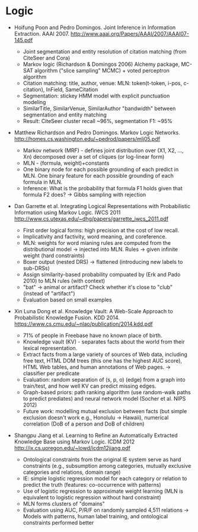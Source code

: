 Logic
=====

* Hoifung Poon and Pedro Domingos. Joint Inference in Information Extraction. AAAI 2007. http://www.aaai.org/Papers/AAAI/2007/AAAI07-145.pdf
  - Joint segmentation and entity resolution of citation matching (from CiteSeer and Cora)
  - Markov logic (Richardson & Domingos 2006) Alchemy package, MC-SAT algorithm ("slice sampling" MCMC) + voted perceptron algorithm
  - Citation matching: title, author, venue: MLN: token(t-token, i-pos, c-citation), InField, SameCitation
  - Segmentation: stickey HMM model with explicit punctuation modeling
  - SimilarTitle, SimilarVenue, SimilarAuthor "bandwidth" between segmentation and entity matching
  - Result: CiteSeer cluster recall ~96%, segmentation F1: ~95%

* Matthew Richardson and Pedro Domingos. Markov Logic Networks. http://homes.cs.washington.edu/~pedrod/papers/mlj05.pdf
  - Markov network (MRF) - defines joint distribution over (X1, X2, ..., Xn) decomposed over a set of cliques (or log-linear form)
  - MLN - (formula, weight)+constants
  - One binary node for each possible grounding of each predict in MLN. One binary feature for each possible grounding of each formula in MLN.
  - Inference: What is the probability that formula F1 holds given that formula F2 does? -> Gibbs sampling with rejection

* Dan Garrette et al. Integrating Logical Representations with Probabilistic Information using Markov Logic. IWCS 2011 http://www.cs.utexas.edu/~dhg/papers/garrette_iwcs_2011.pdf
  - First order logical forms: high precision at the cost of low recall.
  - Implicativity and factivity, word meaning, and coreference.
  - MLN: weights for word mianing rules are computed from the distributional model -> injected into MLN. Rules -> given infinite weight (hard constraints)
  - Boxer output (nested DRS) -> flattened (introducing new labels to sub-DRSs)
  - Assign similarity-based probability compuated by (Erk and Pado 2010) to MLN rules (with context)
  - "bat" -> animal or artifact? Check whether it's close to "club" (instead of "artifact")
  - Evaluation based on small examples

* Xin Luna Dong et al. Knowledge Vault: A Web-Scale Approach to Probabilistic Knowledge Fusion. KDD 2014. https://www.cs.cmu.edu/~nlao/publication/2014.kdd.pdf
  - 71% of people in Freebase have no known place of birth.
  - Knowledge vault (KV) - separates facts about the world from their lexical representation.
  - Extract facts from a large variety of sources of Web data, including free text, HTML DOM trees (this one has the highest AUC score), HTML Web tables, and human annotations of Web pages. -> classifier per predicate
  - Evaluation: random separation of (s, p, o) (edge) from a graph into train/test, and how well KV can predict missing edges.
  - Graph-based priors: path ranking algorithm (use random-walk paths to predict prediates) and neural network model (Socher et al. NIPS 2012)
  - Future work: modelling mutual exclusion between facts (but simple exclusion doesn't work e.g., Honolulu -> Hawaii), numerical correlation (DoB of a person and DoB of children)

* Shangpu Jiang et al. Learning to Refine an Automatically Extracted Knowledge Base using Markov Logic. ICDM 2012 http://ix.cs.uoregon.edu/~lowd/icdm12jiang.pdf
  - Ontological constraints from the original IE system serve as hard constraints (e.g., subsumption among categories, mutually exclusive categories and relations, domain range)
  - IE: simple logistic regression model for each category or relation to predict the truth (features: co-occurrence with patterns)
  - Use of logistic regression to approximate weight learning (MLN is equivalent to logistic regression without hard constraint)
  - MLN forms clusters of "domains"
  - Evaluation using AUC, P/R/F on randomly sampled 4,511 relations -> Models with patterns, human label training, and ontological constraints performed better
